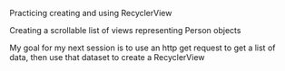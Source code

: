 Practicing creating and using RecyclerView

Creating a scrollable list of views representing Person objects

My goal for my next session is to use an http get request to get a list of data, then use that dataset to create a RecyclerView
